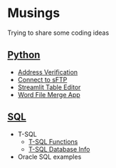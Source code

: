 # Musings
Trying to share some coding ideas

## [Python](https://github.com/mmooney512/musings/tree/main/python)
- [Address Verification](https://github.com/mmooney512/musings/tree/main/python/Address%20Verification)
- [Connect to sFTP](https://github.com/mmooney512/musings/tree/main/python/connect_to_sFTP)
- [Streamlit Table Editor](https://github.com/mmooney512/musings/tree/main/python/streamlit%20table%20editor)
- [Word File Merge App](https://github.com/mmooney512/musings/tree/main/python/word_file_merge_app)

## [SQL](https://github.com/mmooney512/musings/tree/main/sql)
- T-SQL
  - [T-SQL Functions](https://github.com/mmooney512/musings/tree/main/sql/MSFT_function)
  - [T-SQL Database Info](https://github.com/mmooney512/musings/tree/main/sql/MSFT_sql_Database_Info)
- Oracle SQL examples
